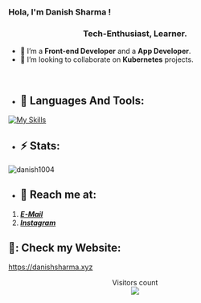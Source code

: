 ### Hola, I'm Danish Sharma ! 

 ### <div align=center>  Tech-Enthusiast, Learner.

- 🌱 I’m a **Front-end Developer** and a **App Developer**.
- 👯 I’m looking to collaborate on **Kubernetes** projects.
 <br/>

- ## :rocket: Languages And Tools:
 
 [![My Skills](https://skillicons.dev/icons?i=c,cpp,py,js,html,css,react,redux,nextjs,sass,tailwind,nodejs,swift,materialui,bootstrap,figma,aws,gcp,firebase,git,github,docker,postman)](https://skillicons.dev)

 
- ## :zap: Stats:                                                               

<p><img align="center" src="https://github-readme-streak-stats.herokuapp.com/?user=danish1004&" alt="danish1004" /></p>

<!-- - ## :gear: I'm good at:
 [![My Skills](https://skills.thijs.gg/icons?i=c,cpp,python,html,css,js,react,nodejs,dart,flutter,bootstrap,tailwind,git,mysql,aws)](https://skills.thijs.gg) -->
          
- ## :rocket: Reach me at:
1. [__*E-Mail*__](mailto:danishsharma13255@gmail.com)
2. [__*Instagram*__](https://www.instagram.com/Danish_1004/)
## 🌠: Check my Website:
 https://danishsharma.xyz
<p align="center"> 
  Visitors count<br>
  <img src="https://profile-counter.glitch.me/Danish1004/count.svg" />
</p>
